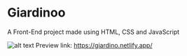 # Giardinoo
A Front-End project made using HTML, CSS and JavaScript


![alt text](https://iili.io/HJgVkiX.png)
Preview link: https://giardino.netlify.app/

